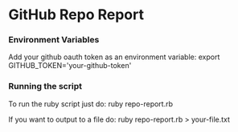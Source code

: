 # GitHub Repo Report

### Environment Variables

Add your github oauth token as an environment variable:
    export GITHUB_TOKEN='your-github-token'
### Running the script

To run the ruby script just do:
    ruby repo-report.rb

If you want to output to a file do:
    ruby repo-report.rb > your-file.txt
